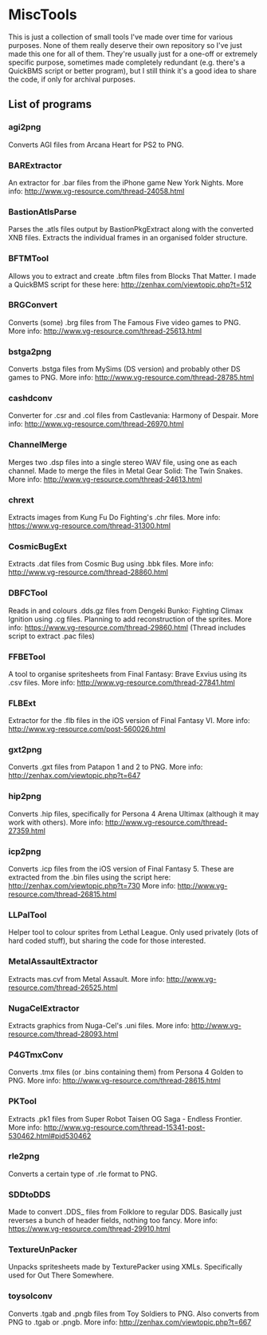 # MiscTools
This is just a collection of small tools I've made over time for various purposes. None of them really deserve their own repository so I've just made this one for all of them. They're usually just for a one-off or extremely specific purpose, sometimes made completely redundant (e.g. there's a QuickBMS script or better program), but I still think it's a good idea to share the code, if only for archival purposes.

## List of programs

### agi2png
Converts AGI files from Arcana Heart for PS2 to PNG.

### BARExtractor
An extractor for .bar files from the iPhone game New York Nights. More info: http://www.vg-resource.com/thread-24058.html

### BastionAtlsParse
Parses the .atls files output by BastionPkgExtract along with the converted XNB files. Extracts the individual frames in an organised folder structure.

### BFTMTool
Allows you to extract and create .bftm files from Blocks That Matter. I made a QuickBMS script for these here: http://zenhax.com/viewtopic.php?t=512

### BRGConvert
Converts (some) .brg files from The Famous Five video games to PNG. More info: http://www.vg-resource.com/thread-25613.html

### bstga2png
Converts .bstga files from MySims (DS version) and probably other DS games to PNG. More info: http://www.vg-resource.com/thread-28785.html

### cashdconv
Converter for .csr and .col files from Castlevania: Harmony of Despair. More info: http://www.vg-resource.com/thread-26970.html

### ChannelMerge
Merges two .dsp files into a single stereo WAV file, using one as each channel. Made to merge the files in Metal Gear Solid: The Twin Snakes. More info: http://www.vg-resource.com/thread-24613.html

### chrext
Extracts images from Kung Fu Do Fighting's .chr files. More info: https://www.vg-resource.com/thread-31300.html

### CosmicBugExt
Extracts .dat files from Cosmic Bug using .bbk files. More info: http://www.vg-resource.com/thread-28860.html

### DBFCTool
Reads in and colours .dds.gz files from Dengeki Bunko: Fighting Climax Ignition using .cg files. Planning to add reconstruction of the sprites. More info: https://www.vg-resource.com/thread-29860.html (Thread includes script to extract .pac files)

### FFBETool
A tool to organise spritesheets from Final Fantasy: Brave Exvius using its .csv files. More info: http://www.vg-resource.com/thread-27841.html

### FLBExt
Extractor for the .flb files in the iOS version of Final Fantasy VI. More info: http://www.vg-resource.com/post-560026.html

### gxt2png
Converts .gxt files from Patapon 1 and 2 to PNG. More info: http://zenhax.com/viewtopic.php?t=647

### hip2png
Converts .hip files, specifically for Persona 4 Arena Ultimax (although it may work with others). More info: http://www.vg-resource.com/thread-27359.html

### icp2png
Converts .icp files from the iOS version of Final Fantasy 5. These are extracted from the .bin files using the script here: http://zenhax.com/viewtopic.php?t=730 More info: http://www.vg-resource.com/thread-26815.html

### LLPalTool
Helper tool to colour sprites from Lethal League. Only used privately (lots of hard coded stuff), but sharing the code for those interested.

### MetalAssaultExtractor
Extracts mas.cvf from Metal Assault. More info: http://www.vg-resource.com/thread-26525.html

### NugaCelExtractor
Extracts graphics from Nuga-Cel's .uni files. More info: http://www.vg-resource.com/thread-28093.html

### P4GTmxConv
Converts .tmx files (or .bins containing them) from Persona 4 Golden to PNG. More info: http://www.vg-resource.com/thread-28615.html

### PKTool
Extracts .pk1 files from Super Robot Taisen OG Saga - Endless Frontier. More info: http://www.vg-resource.com/thread-15341-post-530462.html#pid530462

### rle2png
Converts a certain type of .rle format to PNG.

### SDDtoDDS
Made to convert .DDS_ files from Folklore to regular DDS. Basically just reverses a bunch of header fields, nothing too fancy. More info: https://www.vg-resource.com/thread-29910.html

### TextureUnPacker
Unpacks spritesheets made by TexturePacker using XMLs. Specifically used for Out There Somewhere.

### toysolconv
Converts .tgab and .pngb files from Toy Soldiers to PNG. Also converts from PNG to .tgab or .pngb. More info: http://zenhax.com/viewtopic.php?t=667
